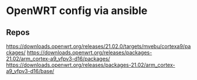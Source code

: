 # OpenWRT config via ansible

## Repos
https://downloads.openwrt.org/releases/21.02.0/targets/mvebu/cortexa9/packages/
https://downloads.openwrt.org/releases/packages-21.02/arm_cortex-a9_vfpv3-d16/packages/
https://downloads.openwrt.org/releases/packages-21.02/arm_cortex-a9_vfpv3-d16/base/

